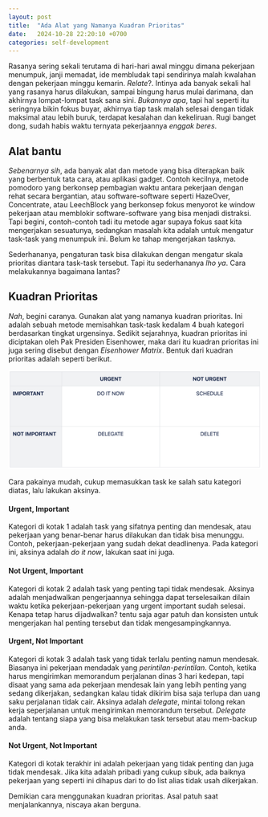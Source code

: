 ```yaml
---
layout: post
title:  "Ada Alat yang Namanya Kuadran Prioritas"
date:   2024-10-28 22:20:10 +0700
categories: self-development
---
```

Rasanya sering sekali terutama di hari-hari awal minggu dimana pekerjaan menumpuk, janji memadat, ide membludak tapi sendirinya malah kwalahan dengan pekerjaan minggu kemarin. _Relate_?.
Intinya ada banyak sekali hal yang rasanya harus dilakukan, sampai bingung harus mulai darimana, dan akhirnya lompat-lompat task sana sini. _Bukannya apa_, tapi hal seperti itu seringnya bikin fokus buyar, akhirnya tiap task malah selesai dengan tidak maksimal atau lebih buruk, terdapat kesalahan dan kekeliruan. Rugi banget dong, sudah habis waktu ternyata pekerjaannya _enggak beres_.
## Alat bantu
_Sebenarnya sih_, ada banyak alat dan metode yang bisa diterapkan baik yang berbentuk tata cara, atau aplikasi gadget. Contoh kecilnya, metode pomodoro yang berkonsep pembagian waktu antara pekerjaan dengan rehat secara bergantian, atau software-software seperti HazeOver, Concentrate, atau LeechBlock yang berkonsep fokus menyorot ke window pekerjaan atau memblokir software-software yang bisa menjadi distraksi. Tapi begini, contoh-contoh tadi itu metode agar supaya fokus saat kita mengerjakan sesuatunya, sedangkan masalah kita adalah untuk mengatur task-task yang menumpuk ini. Belum ke tahap mengerjakan tasknya.

Sederhananya, pengaturan task bisa dilakukan dengan mengatur skala prioritas diantara task-task tersebut. Tapi itu sederhananya _lho ya_. Cara melakukannya bagaimana lantas?
## Kuadran Prioritas
_Nah_, begini caranya. Gunakan alat yang namanya kuadran prioritas. Ini adalah sebuah metode memisahkan task-task kedalam 4 buah kategori berdasarkan tingkat urgensinya. Sedikit sejarahnya, kuadran prioritas ini diciptakan oleh Pak Presiden Eisenhower, maka dari itu kuadran prioritas ini juga sering disebut dengan _Eisenhower Matrix_. Bentuk dari kuadran prioritas adalah seperti berikut.

![smart_model](/images/posts/kuadran-prioritas.png)

Cara pakainya mudah, cukup memasukkan task ke salah satu kategori diatas, lalu lakukan aksinya.
#### Urgent, Important
Kategori di kotak 1 adalah task yang sifatnya penting dan mendesak, atau pekerjaan yang benar-benar harus dilakukan dan tidak bisa menunggu. Contoh, pekerjaan-pekerjaan yang sudah dekat deadlinenya. Pada kategori ini, aksinya adalah _do it now_, lakukan saat ini juga.

#### Not Urgent, Important
Kategori di kotak 2 adalah task yang penting tapi tidak mendesak. Aksinya adalah menjadwalkan pengerjaannya sehingga dapat terselesaikan dilain waktu ketika pekerjaan-pekerjaan yang urgent important sudah selesai. Kenapa tetap harus dijadwalkan? tentu saja agar patuh dan konsisten untuk mengerjakan hal penting tersebut dan tidak mengesampingkannya.

#### Urgent, Not Important
Kategori di kotak 3 adalah task yang tidak terlalu penting namun mendesak. Biasanya ini pekerjaan mendadak yang _perintilan-perintilan_. Contoh, ketika harus mengirimkan memorandum perjalanan dinas 3 hari kedepan, tapi disaat yang sama ada pekerjaan mendesak lain yang lebih penting yang sedang dikerjakan, sedangkan kalau tidak dikirim bisa saja terlupa dan uang saku perjalanan tidak cair. Aksinya adalah _delegate_, mintai tolong rekan kerja seperjalanan untuk mengirimkan memorandum tersebut. _Delegate_ adalah tentang siapa yang bisa melakukan task tersebut atau mem-backup anda.

#### Not Urgent, Not Important
Kategori di kotak terakhir ini adalah pekerjaan yang tidak penting dan juga tidak mendesak. Jika kita adalah pribadi yang cukup sibuk, ada baiknya pekerjaan yang seperti ini dihapus dari to do list alias tidak usah dikerjakan.

Demikian cara menggunakan kuadran prioritas. Asal patuh saat menjalankannya, niscaya akan berguna.


